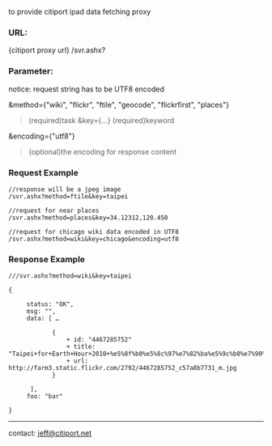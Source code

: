 to provide citiport ipad data fetching proxy

### URL: ###
{citiport proxy url} /svr.ashx?

### Parameter: ###

notice: request string has to be UTF8 encoded

&method={"wiki", "flickr", "ftile", "geocode", "flickrfirst", "places"}
> (required)task
&key={...}
> (required)keyword

&encoding={"utf8"}
> {optional)the encoding for response content

### Request Example ###
```
//response will be a jpeg image
/svr.ashx?method=ftile&key=taipei

//request for near places
/svr.ashx?method=places&key=34.12312,120.450

//request for chicago wiki data encoded in UTF8
/svr.ashx?method=wiki&key=chicago&encoding=utf8
```

### Response Example ###
```
///svr.ashx?method=wiki&key=taipei

{

     status: "OK",
     msg: "",
     data: [ …
  
            {
                + id: "4467285752"
                + title: "Taipei+for+Earth+Hour+2010+%e5%8f%b0%e5%8c%97%e7%82%ba%e5%9c%b0%e7%90%83%e9%97%9c%e7%87%881%e5%b0%8f%e6%99%82"
                + url: http://farm3.static.flickr.com/2792/4467285752_c57a8b7731_m.jpg
            }
        
      ],
     foo: "bar"

}
```


---


contact: jeff@citiport.net